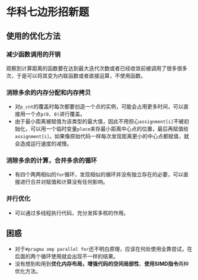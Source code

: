 # 华科七边形招新题
## 使用的优化方法
### 减少函数调用的开销
观察到计算距离的函数要在达到最大迭代次数或者已经收敛前被调用了很多很多次，于是可以将其变为内联函数或者直接运算，不使用函数。
### 消除多余的内存分配和内存拷贝
- 对`p_cnt`的覆盖时每次都要创造一个点的实例，可能会占用更多时间，可以直接用一个点`p(0, 0)`进行覆盖。
- 由于最小距离被赋值为该类型的最大值，因此不用担心`assignment[i]`不被初始化，可以用一个临时变量`place`来存最小距离中心点的位置，最后再赋值给`assignment[i]`。如果像原始代码一样每次发现距离更小的中心点都赋值，就会造成运行速度的减慢。
### 消除多余的计算，合并多余的循环
- 有四个两两相似的`for`循环，发现相似的循环并没有独立存在的必要，可以直接进行合并对赋值和计算没有任何影响。
### 并行优化
- 可以通过多线程执行代码，充分发挥多核的作用。

## 困惑
- 对于`#pragma omp parallel for`还不明白原理，应该在何处使用全靠尝试，在后面的两个循环使用就会出现不一样的结果。
- 没有想到和用到**优化内存布局，增强代码的空间局部性**、**使用SIMD指令**两种优化方法。